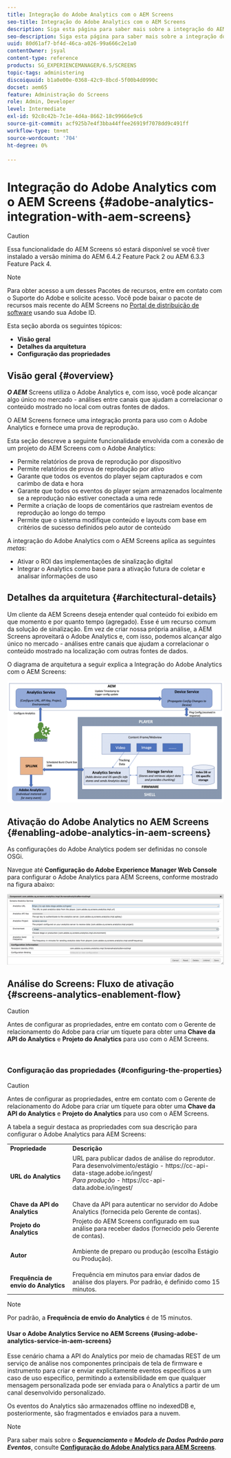 ```yaml
---
title: Integração do Adobe Analytics com o AEM Screens
seo-title: Integração do Adobe Analytics com o AEM Screens
description: Siga esta página para saber mais sobre a integração do AEM Screens com o Adobe Analytics pronta para uso e fornecer uma prova de reprodução.
seo-description: Siga esta página para saber mais sobre a integração do AEM Screens com o Adobe Analytics pronta para uso e fornecer uma prova de reprodução.
uuid: 80d61af7-bf4d-46ca-a026-99a666c2e1a0
contentOwner: jsyal
content-type: reference
products: SG_EXPERIENCEMANAGER/6.5/SCREENS
topic-tags: administering
discoiquuid: b1a0e00e-0368-42c9-8bcd-5f00b4d0990c
docset: aem65
feature: Administração do Screens
role: Admin, Developer
level: Intermediate
exl-id: 92c8c42b-7c1e-4d4a-8662-18c99666e9c6
source-git-commit: acf925b7e4f3bba44ffee26919f7078dd9c491ff
workflow-type: tm+mt
source-wordcount: '704'
ht-degree: 0%

---
```


# Integração do Adobe Analytics com o AEM Screens {#adobe-analytics-integration-with-aem-screens}

>[!CAUTION]
>
>Essa funcionalidade do AEM Screens só estará disponível se você tiver instalado a versão mínima do AEM 6.4.2 Feature Pack 2 ou AEM 6.3.3 Feature Pack 4.

>[!NOTE]
>
>Para obter acesso a um desses Pacotes de recursos, entre em contato com o Suporte do Adobe e solicite acesso. Você pode baixar o pacote de recursos mais recente do AEM Screens no [Portal de distribuição de software](https://experience.adobe.com/#/downloads/content/software-distribution/en/aem.html) usando sua Adobe ID.

Esta seção aborda os seguintes tópicos:

* **Visão geral**
* **Detalhes da arquitetura**
* **Configuração das propriedades**

## Visão geral {#overview}

***O AEM*** Screens utiliza o Adobe Analytics e, com isso, você pode alcançar algo único no mercado - análises entre canais que ajudam a correlacionar o conteúdo mostrado no local com outras fontes de dados.

O AEM Screens fornece uma integração pronta para uso com o Adobe Analytics e fornece uma prova de reprodução.

Esta seção descreve a seguinte funcionalidade envolvida com a conexão de um projeto do AEM Screens com o Adobe Analytics:

* Permite relatórios de prova de reprodução por dispositivo
* Permite relatórios de prova de reprodução por ativo
* Garante que todos os eventos do player sejam capturados e com carimbo de data e hora
* Garante que todos os eventos do player sejam armazenados localmente se a reprodução não estiver conectada a uma rede
* Permite a criação de loops de comentários que rastreiam eventos de reprodução ao longo do tempo
* Permite que o sistema modifique conteúdo e layouts com base em critérios de sucesso definidos pelo autor de conteúdo

A integração do Adobe Analytics com o AEM Screens aplica as seguintes *metas*:

* Ativar o ROI das implementações de sinalização digital
* Integrar o Analytics como base para a ativação futura de coletar e analisar informações de uso

## Detalhes da arquitetura {#architectural-details}

Um cliente da AEM Screens deseja entender qual conteúdo foi exibido em que momento e por quanto tempo (agregado). Esse é um recurso comum da solução de sinalização. Em vez de criar nossa própria análise, a AEM Screens aproveitará o Adobe Analytics e, com isso, podemos alcançar algo único no mercado - análises entre canais que ajudam a correlacionar o conteúdo mostrado na localização com outras fontes de dados.

O diagrama de arquitetura a seguir explica a Integração do Adobe Analytics com o AEM Screens:

![screen_shot_2018-09-12at85611am](assets/screen_shot_2018-09-12at85611am.png)

## Ativação do Adobe Analytics no AEM Screens {#enabling-adobe-analytics-in-aem-screens}

As configurações do Adobe Analytics podem ser definidas no console OSGi.

Navegue até **Configuração do Adobe Experience Manager Web Console** para configurar o Adobe Analytics para AEM Screens, conforme mostrado na figura abaixo:

![screen_shot_2018-09-04at25550pm](assets/screen_shot_2018-09-04at25550pm.png)

## Análise do Screens: Fluxo de ativação {#screens-analytics-enablement-flow}

>[!CAUTION]
>
>Antes de configurar as propriedades, entre em contato com o Gerente de relacionamento do Adobe para criar um tíquete para obter uma **Chave da API do Analytics** e **Projeto do Analytics** para uso com o AEM Screens.

![]()

### Configuração das propriedades {#configuring-the-properties}

>[!CAUTION]
>
>Antes de configurar as propriedades, entre em contato com o Gerente de relacionamento do Adobe para criar um tíquete para obter uma **Chave da API do Analytics** e **Projeto do Analytics** para uso com o AEM Screens.

A tabela a seguir destaca as propriedades com sua descrição para configurar o Adobe Analytics para AEM Screens:

<table>
 <tbody>
  <tr>
   <td><strong>Propriedade</strong></td>
   <td><strong>Descrição</strong></td>
  </tr>
  <tr>
   <td><strong>URL do Analytics</strong></td>
   <td>URL para publicar dados de análise do reprodutor. <br>
   Para desenvolvimento/estágio</em>  - https://cc-api-data-stage.adobe.io/ingest/<br /> <em>Para produção</em>  - https://cc-api-data.adobe.io/ingest/</em><br /> <br /></td>
  </tr>
  <tr>
   <td><strong>Chave da API do Analytics</strong></td>
   <td>Chave da API para autenticar no servidor do Adobe Analytics (fornecida pelo Gerente de contas).</td>
  </tr>
  <tr>
   <td><strong>Projeto do Analytics</strong></td>
   <td>Projeto do AEM Screens configurado em sua análise para receber dados (fornecido pelo Gerente de contas).</td>
  </tr>
  <tr>
   <td><strong>Autor</strong></td>
   <td><p>Ambiente de preparo ou produção (escolha Estágio ou Produção).</p></td>
  </tr>
  <tr>
   <td><strong>Frequência de envio do Analytics</strong></td>
   <td>Frequência em minutos para enviar dados de análise dos players. Por padrão, é definido como 15 minutos.</td>
  </tr>
 </tbody>
</table>

>[!NOTE]
>
>Por padrão, a **Frequência de envio do Analytics** é de 15 minutos.

#### Usar o Adobe Analytics Service no AEM Screens {#using-adobe-analytics-service-in-aem-screens}

Esse cenário chama a API do Analytics por meio de chamadas REST de um serviço de análise nos componentes principais de tela de firmware e instrumento para criar e enviar explicitamente eventos específicos a um caso de uso específico, permitindo a extensibilidade em que qualquer mensagem personalizada pode ser enviada para o Analytics a partir de um canal desenvolvido personalizado.

Os eventos do Analytics são armazenados offline no indexedDB e, posteriormente, são fragmentados e enviados para a nuvem.

>[!NOTE]
>
>Para saber mais sobre o ***Sequenciamento*** e ***Modelo de Dados Padrão para Eventos***, consulte **[Configuração do Adobe Analytics para AEM Screens](configuring-adobe-analytics-aem-screens.md)**.
